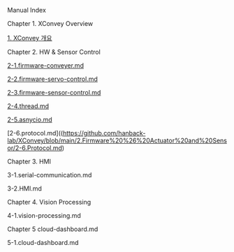 Manual Index

Chapter 1. XConvey Overview

   [1. XConvey 개요](https://github.com/hanback-lab/XConvey/blob/main/1.XConvey-Overview/1.%20XConvey%20Overview.md)

Chapter 2. HW & Sensor Control
   
   [2-1.firmware-conveyer.md](https://github.com/hanback-lab/XConvey/blob/main/2.Firmware%20%26%20Actuator%20and%20Sensor/2-1.Firmware-Conveyer.md)

   [2-2.firmware-servo-control.md](https://github.com/hanback-lab/XConvey/blob/main/2.Firmware%20%26%20Actuator%20and%20Sensor/2-2.Firmware-Servo%20Motor.md)

   [2-3.firmware-sensor-control.md](https://github.com/hanback-lab/XConvey/blob/main/2.Firmware%20%26%20Actuator%20and%20Sensor/2-3.Firmware-Sensor.md)

   [2-4.thread.md](https://github.com/hanback-lab/XConvey/blob/main/2.Firmware%20%26%20Actuator%20and%20Sensor/2-4.Thread.md)

   [2-5.asnycio.md](https://github.com/hanback-lab/XConvey/blob/main/2.Firmware%20%26%20Actuator%20and%20Sensor/2-5.AsyncIO.md)
   
   [2-6.protocol.md]((https://github.com/hanback-lab/XConvey/blob/main/2.Firmware%20%26%20Actuator%20and%20Sensor/2-6.Protocol.md)

Chapter 3. HMI

   3-1.serial-communication.md

   3-2.HMI.md

Chapter 4. Vision Processing

   4-1.vision-processing.md

Chapter 5 cloud-dashboard.md

   5-1.cloud-dashboard.md


